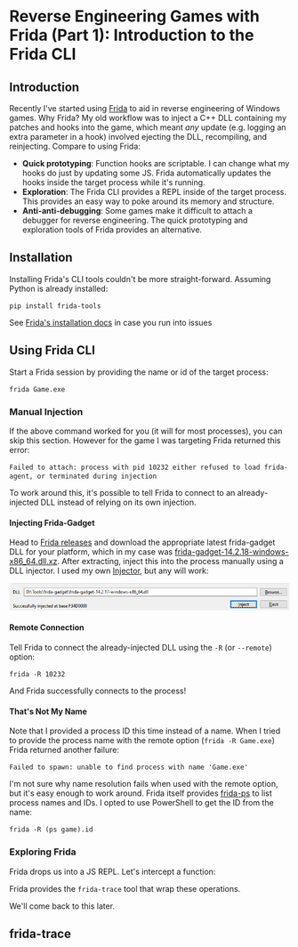 # Reverse Engineering Games with Frida (Part 1): Introduction to the Frida CLI

## Introduction

Recently I've started using [Frida](https://frida.re) to aid in reverse engineering of Windows games. Why Frida? My old workflow was to inject a C++ DLL containing my patches and hooks into the game, which meant *any* update (e.g. logging an extra parameter in a hook) involved ejecting the DLL, recompiling, and reinjecting. Compare to using Frida:
- **Quick prototyping**: Function hooks are scriptable. I can change what my hooks do just by updating some JS. Frida automatically updates the hooks inside the target process while it's running.
- **Exploration**: The Frida CLI provides a REPL inside of the target process. This provides an easy way to poke around its memory and structure.
- **Anti-anti-debugging**: Some games make it difficult to attach a debugger for reverse engineering. The quick prototyping and exploration tools of Frida provides an alternative.

## Installation

Installing Frida's CLI tools couldn't be more straight-forward. Assuming Python is already installed:

```
pip install frida-tools
```

See [Frida's installation docs](https://frida.re/docs/installation/) in case you run into issues

## Using Frida CLI

Start a Frida session by providing the name or id of the target process:

```
frida Game.exe
```

### Manual Injection

If the above command worked for you (it will for most processes), you can skip this section. However for the game I was targeting Frida returned this error:

```
Failed to attach: process with pid 10232 either refused to load frida-agent, or terminated during injection
```

To work around this, it's possible to tell Frida to connect to an already-injected DLL instead of relying on its own injection.

#### Injecting Frida-Gadget

Head to [Frida releases](https://github.com/frida/frida/releases) and download the appropriate latest frida-gadget DLL for your platform, which in my case was [frida-gadget-14.2.18-windows-x86_64.dll.xz](https://github.com/frida/frida/releases/download/14.2.18/frida-gadget-14.2.18-windows-x86_64.dll.xz). After extracting, inject this into the process manually using a DLL injector. I used my own [Injector](https://github.com/wkhughes/Injector), but any will work:

![DLL injector](images/frida-gadget-inject.png)

#### Remote Connection

Tell Frida to connect the already-injected DLL using the `-R` (or `--remote`) option:

```
frida -R 10232
```

And Frida successfully connects to the process!

#### That's Not My Name

Note that I provided a process ID this time instead of a name. When I tried to provide the process name with the remote option (`frida -R Game.exe`) Frida returned another failure:

```
Failed to spawn: unable to find process with name 'Game.exe'
```

I'm not sure why name resolution fails when used with the remote option, but it's easy enough to work around. Frida itself provides [frida-ps](https://frida.re/docs/frida-ps/) to list process names and IDs. I opted to use PowerShell to get the ID from the name:

```
frida -R (ps game).id
```

### Exploring Frida

Frida drops us into a JS REPL. Let's intercept a function:

Frida provides the `frida-trace` tool that wrap these operations.

We'll come back to this later.

## frida-trace
